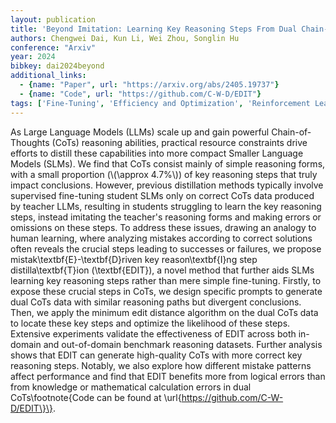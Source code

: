 ```yaml
---
layout: publication
title: 'Beyond Imitation: Learning Key Reasoning Steps From Dual Chain-of-thoughts In Reasoning Distillation'
authors: Chengwei Dai, Kun Li, Wei Zhou, Songlin Hu
conference: "Arxiv"
year: 2024
bibkey: dai2024beyond
additional_links:
  - {name: "Paper", url: "https://arxiv.org/abs/2405.19737"}
  - {name: "Code", url: "https://github.com/C-W-D/EDIT"}
tags: ['Fine-Tuning', 'Efficiency and Optimization', 'Reinforcement Learning', 'Training Techniques', 'Has Code', 'Pretraining Methods', 'Prompting', 'Distillation']
---
```

As Large Language Models (LLMs) scale up and gain powerful Chain-of-Thoughts
(CoTs) reasoning abilities, practical resource constraints drive efforts to
distill these capabilities into more compact Smaller Language Models (SLMs). We
find that CoTs consist mainly of simple reasoning forms, with a small
proportion (\\(\approx 4.7%\\)) of key reasoning steps that truly impact
conclusions. However, previous distillation methods typically involve
supervised fine-tuning student SLMs only on correct CoTs data produced by
teacher LLMs, resulting in students struggling to learn the key reasoning
steps, instead imitating the teacher's reasoning forms and making errors or
omissions on these steps. To address these issues, drawing an analogy to human
learning, where analyzing mistakes according to correct solutions often reveals
the crucial steps leading to successes or failures, we propose
mistak\textbf\{E\}-\textbf\{D\}riven key reason\textbf\{I\}ng step
distilla\textbf\{T\}ion (\textbf\{EDIT\}), a novel method that further aids SLMs
learning key reasoning steps rather than mere simple fine-tuning. Firstly, to
expose these crucial steps in CoTs, we design specific prompts to generate dual
CoTs data with similar reasoning paths but divergent conclusions. Then, we
apply the minimum edit distance algorithm on the dual CoTs data to locate these
key steps and optimize the likelihood of these steps. Extensive experiments
validate the effectiveness of EDIT across both in-domain and out-of-domain
benchmark reasoning datasets. Further analysis shows that EDIT can generate
high-quality CoTs with more correct key reasoning steps. Notably, we also
explore how different mistake patterns affect performance and find that EDIT
benefits more from logical errors than from knowledge or mathematical
calculation errors in dual CoTs\footnote\{Code can be found at
\url\{https://github.com/C-W-D/EDIT\}\}.
